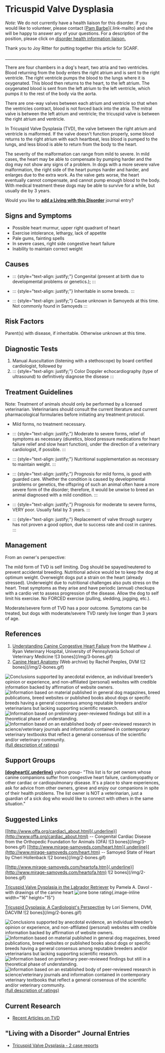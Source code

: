 Tricuspid Valve Dysplasia
=========================



*Note:* We do not currently have a health liaison for this disorder.  If
you would like to volunteer, please contact [[Pam
Barbe](mailto:president@samoyedhealthfoundation.org?subject=Questions%20about%20becoming%20a%20Health%20Information%20Liaison%20or%20Reviewer)]{.link-mailto}
and she will be happy to answer any of your questions.  For a
description of the position, please click on [disorder health
information
liaison.](../help/become-a-health-information-liaison.html "become a health information liaison...")

 Thank you to Joy Ritter for putting together this article for SCARF.

\_\_\_\_\_\_\_\_\_\_\_\_\_\_\_\_\_\_\_\_\_\_\_\_\_\_\_\_\_\_\_\_\_\_\_\_\_\_\_\_\_\_\_\_\_\_\_\_\_\_\_\_\_\_\_\_\_\_\_



There are four chambers in a dog's heart, two atria and two ventricles.
Blood returning from the body enters the right atrium and is sent to the
right ventricle.  The right ventricle pumps the blood to the lungs where
it is oxygenated.  This blood then returns to the heart, to the left
atrium.  The oxygenated blood is sent from the left atrium to the left
ventricle, which pumps it to the rest of the body via the aorta.

There are one-way valves between each atrium and ventricle so that when
the ventricles contract, blood is not forced back into the atria.  The
mitral valve is between the left atrium and ventricle; the tricuspid
valve is between the right atrium and ventricle.

In Tricuspid Valve Dysplasia (TVD), the valve between the right atrium
and ventricle is malformed.   If the valve doesn't function properly,
some blood returns to the right atrium with each heartbeat, less blood
is pumped to the lungs, and less blood is able to return from the body
to the heart.

The severity of the malformation can range from mild to severe.  In mild
cases, the heart may be able to compensate by pumping harder and the dog
may not show any signs of a problem.   In dogs with a more severe valve
malformation, the right side of the heart pumps harder and harder, and
enlarges due to the extra work.  As the valve gets worse, the heart
eventually cannot compensate, and cannot pump enough blood to the body.
With medical treatment these dogs may be able to survive for a while,
but usually die by 3 years.



Would you like to **[add a Living with this
Disorder](tricuspid-valve-dysplasia/addliving_form.html)** journal
entry?

Signs and Symptoms
------------------

-   Possible heart murmur, upper right quadrant of heart
-   Exercise intolerance, lethargy, lack of appetite
-   Pale gums, fainting spells
-   In severe cases, right side congestive heart failure
-   Inability to maintain correct weight



Causes
------

-   ::: {style="text-align: justify;"}
    Congenital (present at birth due to developmental problems or
    genetics.);
    :::

-   ::: {style="text-align: justify;"}
    Inheritable in some breeds.
    :::

-   ::: {style="text-align: justify;"}
    Cause unknown in Samoyeds at this time.  Not commonly found in
    Samoyeds
    :::

Risk Factors
------------

Parent(s) with disease, if inheritable.  Otherwise unknown at this time.

Diagnostic Tests
----------------

1.  Manual Auscultation (listening with a stethoscope) by board
    certified cardiologist, followed by
2.  ::: {style="text-align: justify;"}
    Color Doppler echocardiography (type of ultrasound) to definitively
    diagnose the disease
    :::



Treatment Guidelines
--------------------

Note: Treatment of animals should only be performed by a licensed
veterinarian. Veterinarians should consult the current literature and
current pharmacological formularies before initiating any treatment
protocol.

-   Mild forms, no treatment necessary.
-   ::: {style="text-align: justify;"}
    Moderate to severe forms, relief of symptoms as necessary
    (diuretics, blood pressure medications for heart failure relief and
    slow heart function),  under the direction of a veterinary
    cardiologist, if possible.
    :::

-   ::: {style="text-align: justify;"}
    Nutritional supplementation as necessary to maintain weight.
    :::

-   ::: {style="text-align: justify;"}
    Prognosis for mild forms, is good with guarded care.  Whether the
    condition is caused by developmental problems or genetics, the
    offspring of such an animal often have a more severe form of the
    disorder; therefore, it would be unwise to breed an animal diagnosed
    with a mild condition.
    :::

-   ::: {style="text-align: justify;"}
    Prognosis for moderate to severe forms, VERY poor.  Usually fatal by
    3 years.
    :::

-   ::: {style="text-align: justify;"}
    Replacement of valve through surgery has not proven a good option,
    due to success rate and cost in canines.
    :::



Management
----------

From an owner\'s perspective:

The mild form of TVD is self limiting.  Dog should be spayed/neutered to
prevent accidental breeding.  Nutritional advice would be to keep the
dog at optimum weight.  Overweight dogs put a strain on the heart
(already stressed).  Underweight due to nutritional challenges also puts
stress on the heart.  Treat symptoms as they arise and have periodic
(annual) checkups with a cardio vet to assess progression of the
disease.  Allow the dog to self limit his exercise.  No FORCED exercise
(pulling, sledding, jogging, etc.).

Moderate/severe form of TVD has a poor outcome.  Symptoms can be
treated, but dogs with moderate/severe TVD rarely live longer than 3
years of age.

References
----------

1.  [Understanding Canine Congestive Heart
    Failure](http://www.vet.upenn.edu/docs/default-source/cardiology-brochures-(ryan)/understanding-heart-failure.pdf?sfvrsn=0)
    from the Matthew J. Ryan Veterinary Hospital, University of
    Pennsylvania School of Veterinary Medicine  !\[3
    bones\](/img/3-bones.gif)
2.  [Canine Heart
    Anatomy](http://web.archive.org/web/20041119090303/http://www.geocities.com/labsr4ulist/pawtvd.htm)
    (Web archive) by Rachel Peeples, DVM !\[2 bones\](/img/2-bones.gif)



![](tricuspid-valve-dysplasia/bone.gif "Conclusions supported by anecdotal evidence, an individual breeder’s opinion or experience, and non-affiliated (personal) websites with credible information backed by affirmation of website owners.")
![](tricuspid-valve-dysplasia/2-bones.gif "Information based on material published in general dog magazines, breed publications, breed websites or published books about dogs or specific breeds  having a general consensus among reputable breeders and/or veterinarians but lacking supporting scientific research.")
![](tricuspid-valve-dysplasia/3-bones.gif "Information based on preliminary peer-reviewed findings but still in a theoretical phase of understanding.")
![](tricuspid-valve-dysplasia/4-bones.gif "Information based on an established body of peer-reviewed research in science/veterinary journals and information contained in contemporary veterinary textbooks that reflect a general consensus of the scientific and/or veterinary community.")
[(full description of ratings)](ratings-what-do-they-mean.html)



Support Groups
--------------

[**[dogheart]{.underline}**](https://groups.yahoo.com/neo/groups/dogheart/info)
yahoo group- \"This list is for pet owners whose canine companions
suffer from congestive heart failure, cardiomyopathy or other cardiac or
cardiopulmonary disease. It\'s a place to share experiences, ask for
advice from other owners, grieve and enjoy our companions in spite of
their health problems. The list owner is NOT a veterinarian, just a
guardian of a sick dog who would like to connect with others in the same
situation.\"

Suggested Links
---------------

[[http://www.offa.org/cardiac\_about.html]{.underline}](http://www.offa.org/cardiac_about.html)
\-- Congenital Cardiac Disease from the Orthopedic Foundation for
Animals (OFA)  !\[3 bones\](/img/3-bones.gif)
[[http://www.mirage-samoyeds.com/heart.htm]{.underline}](http://www.mirage-samoyeds.com/heart.htm) \--
Samoyed State of Heart by Cheri Hollenback !\[2
bones\](/img/2-bones.gif)

[[http://www.mirage-samoyeds.com/heartofa.htm]{.underline}](http://www.mirage-samoyeds.com/heartofa.htm)
!\[2 bones\](/img/2-bones.gif)

[Tricuspid Valve Dysplasia in the Labrador
Retriever](http://www.labbies.com/tvd.htm "external-link") by Pamela A.
Davol - with drawings of the canine heart ![one bone
rating](/img/bone.gif/image_large.png){.image-inline
width="16" height="15"}

[Tricuspid Dysplasia: A Cardiologist\'s
Perspective](http://www.reocities.com/ccrhearts/TVD2.html)
by Lori Siemens, DVM, DACVIM !\[2 bones\](/img/2-bones.gif)



![](tricuspid-valve-dysplasia/bone.gif "Conclusions supported by anecdotal evidence, an individual breeder’s opinion or experience, and non-affiliated (personal) websites with credible information backed by affirmation of website owners.")
![](tricuspid-valve-dysplasia/2-bones.gif "Information based on material published in general dog magazines, breed publications, breed websites or published books about dogs or specific breeds  having a general consensus among reputable breeders and/or veterinarians but lacking supporting scientific research.")
![](tricuspid-valve-dysplasia/3-bones.gif "Information based on preliminary peer-reviewed findings but still in a theoretical phase of understanding.")
![](tricuspid-valve-dysplasia/4-bones.gif "Information based on an established body of peer-reviewed research in science/veterinary journals and information contained in contemporary veterinary textbooks that reflect a general consensus of the scientific and/or veterinary community.")
[(full description of ratings)](ratings-what-do-they-mean.html)



Current Research
----------------

-   [Recent Articles on
    TVD](tricuspid-valve-dysplasia/recent-articles-on-tvd.html)

\"Living with a Disorder\" Journal Entries
------------------------------------------

-   [Tricuspid Valve Dysplasia - 2 case
    reports](tricuspid-valve-dysplasia/tricuspid-valve-dysplasia-2-case-reports.html)

